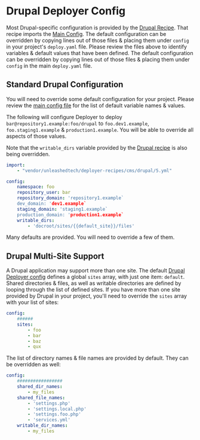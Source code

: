 # Drupal Deployer Config
Most Drupal-specific configuration is provided by the [Drupal Recipe](9.yml).
That recipe imports the [Main Config](../../config.yml). The default
configuration can be overridden by copying lines out of those files & placing
them under `config` in your project's `deploy.yaml` file. Please review the
files above to identify variables & default values that have been defined. The
default configuration can be overridden by copying lines out of those files &
placing them under `config` in the main `deploy.yaml` file.

## Standard Drupal Configuration

You will need to override some default configuration for your project.
Please review the [main config file](../../config.yml) for the list of default
variable names & values.

The following will configure Deployer to deploy `bar@repository1.example:foo/drupal`
to `foo.dev1.example`, `foo.staging1.example` & `production1.example`. You will be able to override all aspects of those values.

Note that the `writable_dirs` variable provided by the [Drupal recipe](9.yml)
is also being overridden.

```yaml
import:
    - "vendor/unleashedtech/deployer-recipes/cms/drupal/5.yml"

config:
    namespace: foo
    repository_user: bar
    repository_domain: 'repository1.example`
    dev_domain: 'dev1.example`
    staging_domain: 'staging1.example`
    production_domain: 'production1.example`
    writable_dirs:
        - 'docroot/sites/{{default_site}}/files'
```

Many defaults are provided. You will need to override a few of them.

## Drupal Multi-Site Support
A Drupal application may support more than one site. The default [Drupal
Deployer config](9.yml) defines a global `sites` array, with just one item:
`default`. Shared directories & files, as well as writable directories are
defined by looping through the list of defined sites. If you have more than
one site provided by Drupal in your project, you'll need to override the
`sites` array with your list of sites:

```yaml
config:
    ######
    sites:
        - foo
        - bar
        - baz
        - qux
```

The list of directory names & file names are provided by default. They can be
overridden as well:

```yaml
config:
    #################
    shared_dir_names:
        - my_files
    shared_file_names:
        - 'settings.php'
        - 'settings.local.php'
        - 'settings.foo.php'
        - 'services.yml'
    writable_dir_names:
        - my_files
```
